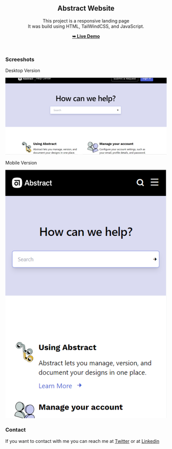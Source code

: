 
<div align="center">
  
  <h2 align="center">Abstract Website</h2>

  This project is a responsive landing page <br />It was build using HTML, TailWindCSS, and JavaScript.

  <a href="https://samxzhk.github.io/frontend-practice-websites/abstract-website"><strong>➥ Live Demo</strong></a>

</div>

<br />

### Screeshots

<p>Desktop Version</p>

![Site Desktop Demo](assets/img/image.png "Desktop Demo")

<p>Mobile Version</p>

![Site Mobile Version](assets/img/mobile.png "Mobile Demo")

### Contact

If you want to contact with me you can reach me at [Twitter](https://www.twitter.com/sammdevjs) or at [Linkedin](https://www.linkedin.com/in/samia-cunha)
